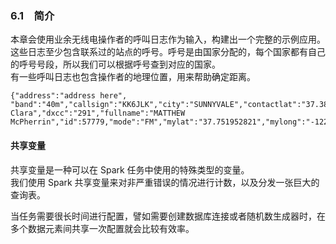 ### 6.1　简介 ###
本章会使用业余无线电操作者的呼叫日志作为输入，构建出一个完整的示例应用。  
这些日志至少包含联系过的站点的呼号。呼号是由国家分配的，每个国家都有自己的呼号号段，所以我们可以根据呼号查到对应的国家。  
有一些呼叫日志也包含操作者的地理位置，用来帮助确定距离。
``` 
{"address":"address here", "band":"40m","callsign":"KK6JLK","city":"SUNNYVALE","contactlat":"37.384733","contactlong":"-122.032164","county":"Santa Clara","dxcc":"291","fullname":"MATTHEW McPherrin","id":57779,"mode":"FM","mylat":"37.751952821","mylong":"-122.4208688735",...}
```
#### 共享变量 ####
共享变量是一种可以在 Spark 任务中使用的特殊类型的变量。  
我们使用 Spark 共享变量来对非严重错误的情况进行计数，以及分发一张巨大的查询表。  

当任务需要很长时间进行配置，譬如需要创建数据库连接或者随机数生成器时，在多个数据元素间共享一次配置就会比较有效率。  

